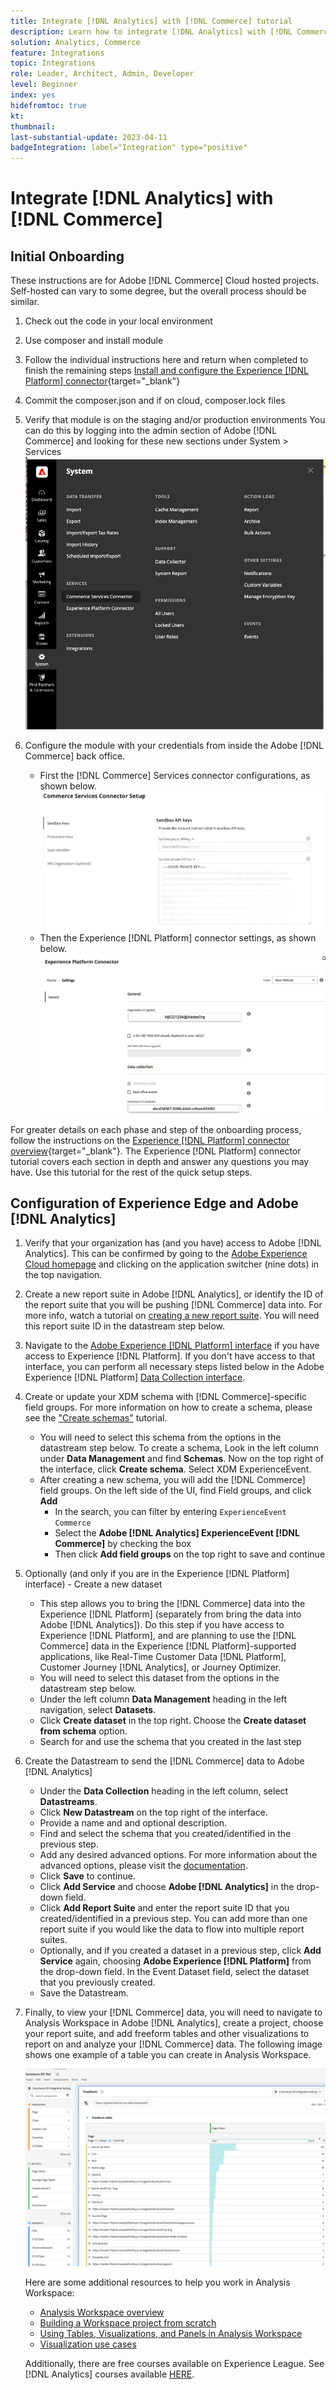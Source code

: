 ```yaml
---
title: Integrate [!DNL Analytics] with [!DNL Commerce] tutorial
description: Learn how to integrate [!DNL Analytics] with [!DNL Commerce]. 
solution: Analytics, Commerce 
feature: Integrations
topic: Integrations
role: Leader, Architect, Admin, Developer
level: Beginner
index: yes
hidefromtoc: true
kt:
thumbnail:
last-substantial-update: 2023-04-11
badgeIntegration: label="Integration" type="positive"
---
```


# Integrate [!DNL Analytics] with [!DNL Commerce]

## Initial Onboarding

These instructions are for Adobe [!DNL Commerce] Cloud hosted projects. Self-hosted can vary to some degree, but the overall process should be similar.

1. Check out the code in your local environment
1. Use composer and install module
1. Follow the individual instructions here and return when completed to finish the remaining steps
    [Install and configure the Experience [!DNL Platform] connector](https://experienceleague.adobe.com/docs/commerce-merchant-services/experience-platform-connector/fundamentals/install.html){target="_blank"}


1. Commit the composer.json and if on cloud, composer.lock files
1. Verify that module is on the staging and/or production environments 
    You can do this by logging into the admin section of Adobe [!DNL Commerce] and looking for these new sections under System > Services
    ![Experience [!DNL Platform] connector extension](./assets/analytics-commerce/admin-view-experience-platform-commector-extension.png)

1. Configure the module with your credentials from inside the Adobe [!DNL Commerce] back office.
    * First the [!DNL Commerce] Services connector configurations, as shown below.
![[!DNL Commerce] Services Connector Setup](./assets/analytics-commerce/commerce-services-connector-setup.png)
    * Then the Experience [!DNL Platform] connector settings, as shown below.
![Experience [!DNL Platform] connector](./assets/analytics-commerce/experience-platform-connector.png)

For greater details on each phase and step of the onboarding process, follow the instructions on the [Experience [!DNL Platform] connector overview](https://experienceleague.adobe.com/docs/commerce-merchant-services/experience-platform-connector/overview.html){target="_blank"}. The Experience [!DNL Platform] connector tutorial covers each section in depth and answer any questions you may have. Use this tutorial for the rest of the quick setup steps.

## Configuration of Experience Edge and Adobe [!DNL Analytics]

1. Verify that your organization has (and you have) access to Adobe [!DNL Analytics]. This can be confirmed by going to the [Adobe Experience Cloud homepage](https://experience.adobe.com/) and clicking on the application switcher (nine dots) in the top navigation.  

1. Create a new report suite in Adobe [!DNL Analytics], or identify the ID of the report suite that you will be pushing [!DNL Commerce] data into. For more info, watch a tutorial on [creating a new report suite](https://experienceleague.adobe.com/docs/analytics-learn/tutorials/intro-to-analytics/analytics-basics/understanding-and-creating-report-suites.html). You will need this report suite ID in the datastream step below.

1. Navigate to the [Adobe Experience [!DNL Platform] interface](https://platform.adobe.com) if you have access to Experience [!DNL Platform]. If you don't have access to that interface, you can perform all necessary steps listed below in the Adobe Experience [!DNL Platform] [Data Collection interface](https://experience.adobe.com/#/data-collection).

1. Create or update your XDM schema with [!DNL Commerce]-specific field groups. For more information on how to create a schema, please see the ["Create schemas"](https://experienceleague.adobe.com/docs/platform-learn/tutorials/schemas/create-schemas.html) tutorial.  
    * You will need to select this schema from the options in the datastream step below. To create a schema, Look in the left column under **Data Management** and find **Schemas**. Now on the top right of the interface, click **Create schema**. Select XDM ExperienceEvent.
    * After creating a new schema, you will add the [!DNL Commerce] field groups. On the left side of the UI, find Field groups, and click **Add**
        * In the search, you can filter by entering `ExperienceEvent Commerce`
        * Select the **Adobe [!DNL Analytics] ExperienceEvent [!DNL Commerce]** by checking the box
        * Then click **Add field groups** on the top right to save and continue

1. Optionally (and only if you are in the Experience [!DNL Platform] interface) - Create a new dataset
    * This step allows you to bring the [!DNL Commerce] data into the Experience [!DNL Platform] (separately from bring the data into Adobe [!DNL Analytics]). Do this step if you have access to Experience [!DNL Platform], and are planning to use the [!DNL Commerce] data in the Experience [!DNL Platform]-supported applications, like Real-Time Customer Data [!DNL Platform], Customer Journey [!DNL Analytics], or Journey Optimizer.   
    * You will need to select this dataset from the options in the datastream step below.
    * Under the left column **Data Management** heading in the left navigation, select **Datasets**.  
    * Click **Create dataset** in the top right. Choose the **Create dataset from schema** option.  
    * Search for and use the schema that you created in the last step

1. Create the Datastream to send the [!DNL Commerce] data to Adobe [!DNL Analytics]
    * Under the **Data Collection** heading in the left column, select **Datastreams**.
    * Click **New Datastream** on the top right of the interface.
    * Provide a name and and optional description.
    * Find and select the schema that you created/identified in the previous step.
    * Add any desired advanced options. For more information about the advanced options, please visit the [documentation](https://experienceleague.adobe.com/docs/experience-platform/datastreams/configure.html).
    * Click **Save** to continue.
    * Click **Add Service** and choose **Adobe [!DNL Analytics]** in the drop-down field.
    * Click **Add Report Suite** and enter the report suite ID that you created/identified in a previous step. You can add more than one report suite if you would like the data to flow into multiple report suites.
    * Optionally, and if you created a dataset in a previous step, click **Add Service** again, choosing **Adobe Experience [!DNL Platform]** from the drop-down field. In the Event Dataset field, select the dataset that you previously created.
    * Save the Datastream.

1. Finally, to view your [!DNL Commerce] data, you will need to navigate to Analysis Workspace in Adobe [!DNL Analytics], create a project, choose your report suite, and add freeform tables and other visualizations to report on and analyze your [!DNL Commerce] data. The following image shows one example of a table you can create in Analysis Workspace.

    ![[!DNL Analytics] Screenshot of some commerce data](./assets/analytics-commerce/analytics-screenshot-commerce-items.png)

    Here are some additional resources to help you work in Analysis Workspace:

    * [Analysis Workspace overview](https://experienceleague.adobe.com/docs/analytics-learn/tutorials/analysis-workspace/analysis-workspace-basics/analysis-workspace-overview.html)
    * [Building a Workspace project from scratch](https://experienceleague.adobe.com/docs/analytics-learn/tutorials/analysis-workspace/analysis-workspace-basics/building-a-workspace-project-from-scratch.html)
    * [Using Tables, Visualizations, and Panels in Analysis Workspace](https://experienceleague.adobe.com/docs/analytics-learn/tutorials/analysis-workspace/using-panels/using-tables-visualizations-and-panels.html)
    * [Visualization use cases](https://experienceleague.adobe.com/docs/analytics-learn/tutorials/analysis-workspace/visualizations/visualization-use-cases.html)

    Additionally, there are free courses available on Experience League. See [!DNL Analytics] courses available [HERE](https://experienceleague.adobe.com/?lang=en&Solution=Analytics#courses).
